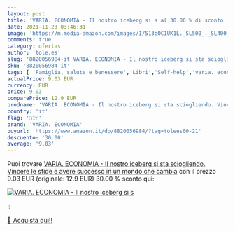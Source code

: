 ```yaml
---
layout: post
title: 'VARIA. ECONOMIA - Il nostro iceberg si s al 30.00 % di sconto'
date: 2021-11-23 03:46:31
image: 'https://m.media-amazon.com/images/I/513oOC1UK1L._SL500_._SL400_.jpg'
comments: true
category: ofertas
author: 'tole.es'
slug: '8820056984-it VARIA. ECONOMIA - Il nostro iceberg si sta sciogliendo....'
sku: '8820056984-it'
tags: [ 'Famiglia, salute e benessere','Libri','Self-help','varia. economia', ]
actualPrice: 9.03 EUR
currency: EUR
price: 9.03
comparePrice: 12.9 EUR
prodname: 'VARIA. ECONOMIA - Il nostro iceberg si sta sciogliendo. Vincere le sfide e avere successo in un mondo che cambia'
country: 'it'
flag: '🇮🇹'
brand: 'VARIA. ECONOMIA'
buyurl: 'https://www.amazon.it/dp/8820056984/?tag=tolees00-21'
descuento: '30.00'
average: '9.03'
---
```


Puoi trovare [VARIA. ECONOMIA - Il nostro iceberg si sta sciogliendo. Vincere le sfide e avere successo in un mondo che cambia](https://www.amazon.it/dp/8820056984/?tag=tolees00-21) con il prezzo 9.03 EUR (originale: 12.9 EUR) 30.00 % sconto qui:

[![VARIA. ECONOMIA - Il nostro iceberg si s](https://m.media-amazon.com/images/I/513oOC1UK1L._SL500_._SL400_.jpg)](https://www.amazon.it/dp/8820056984/?tag=tolees00-21)

ℹ️:


[🛒 Acquista qui!!](https://www.amazon.it/dp/8820056984/?tag=tolees00-21)
